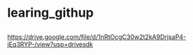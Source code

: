 # learing_githup
##  
https://drive.google.com/file/d/1nRtOcgC30w2t2kA9DrjsaP4-jEq3RYP-/view?usp=drivesdk
